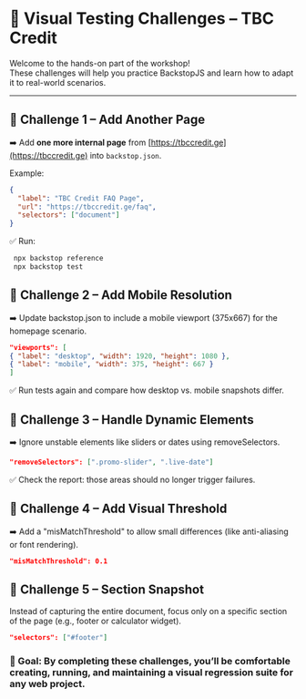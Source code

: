 # 🧪 Visual Testing Challenges – TBC Credit

Welcome to the hands-on part of the workshop!  
These challenges will help you practice BackstopJS and learn how to adapt it to real-world scenarios.

---

## 🔹 Challenge 1 – Add Another Page

➡️ Add **one more internal page** from [https://tbccredit.ge](https://tbccredit.ge) into `backstop.json`.

Example:

```json
{
  "label": "TBC Credit FAQ Page",
  "url": "https://tbccredit.ge/faq",
  "selectors": ["document"]
}
```
✅ Run:
 ```bash
  npx backstop reference
  npx backstop test
```
## 🔹 Challenge 2 – Add Mobile Resolution

➡️ Update backstop.json to include a mobile viewport (375x667) for the homepage scenario.

```json
"viewports": [
{ "label": "desktop", "width": 1920, "height": 1080 },
{ "label": "mobile", "width": 375, "height": 667 }
]
```
✅ Run tests again and compare how desktop vs. mobile snapshots differ.
## 🔹 Challenge 3 – Handle Dynamic Elements
➡️ Ignore unstable elements like sliders or dates using removeSelectors.
```json
"removeSelectors": [".promo-slider", ".live-date"]
```
✅ Check the report: those areas should no longer trigger failures.

## 🔹 Challenge 4 – Add Visual Threshold

➡️ Add a "misMatchThreshold" to allow small differences (like anti-aliasing or font rendering).
```json
"misMatchThreshold": 0.1
```
## 🔹 Challenge 5 – Section Snapshot

Instead of capturing the entire document, focus only on a specific section of the page (e.g., footer or calculator widget).
```json
"selectors": ["#footer"]
```
### 🎯 Goal: By completing these challenges, you’ll be comfortable creating, running, and maintaining a visual regression suite for any web project.